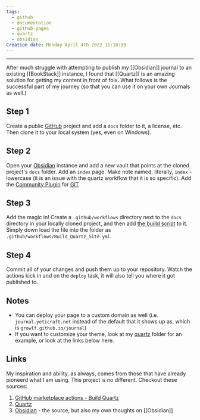 ```yaml
---
tags:
  - github
  - documentation
  - github-pages
  - quartz
  - obsidian
Creation date: Monday April 4th 2022 11:18:30
---
```

---
After much struggle with attempting to publish my [[Obsidian]] journal to an existing [[BookStack]] instance, I found that [[Quartz]] is an amazing solution for getting my content in front of folx.  What follows is the successful part of my journey (so that you can use it on your own Journals as well.)

## Step 1
Create a public [GitHub](https://github.com/) project and add a `docs` folder to it, a license, etc.   Then clone it to your local system (yes, even on Windows).
## Step 2
Open your [Obsidian](https://obsidian.md/download) instance and add a new vault that points at the cloned project's `docs` folder.  Add an `index` page.  Make note named, literally, `index` - lowercase (it is an issue with the quartz workflow that it is so specific).
Add the [Community Plugin](https://help.obsidian.md/community-plugins) for [GIT](https://publish.obsidian.md/git-doc/Installation)
## Step 3
Add the magic in! Create a `.github/workflows` directory next to the `docs` directory in your locally cloned project, and then add [the buiild script](https://raw.githubusercontent.com/growlf/journal/refs/heads/main/.github/workflows/Build_Quartz_Site.yml) to it.  Simply down load the file into the folder as `.github/workflows/Build_Quartz_Site.yml`.
## Step 4
Commit all of your changes and push them up to your repository.  Watch the actions kick in and on the `deploy` task, it will also tell you where it got published to. 
## Notes
- You can deploy your page to a custom domain as well (i.e. `journal.yeticraft.net` instead of the default that it shows up as, which is `growlf.github.io/journal`)
- If you want to customize your theme, look at my [quartz](https://github.com/growlf/journal/tree/main/.github/quartz) folder for an example, or look at the links below here.
## Links
My inspiration and ability, as always, comes from those that have already pioneerd what I am using.  This project is no different.  Checkout these sources:
1) [GitHub marketplace actions - Build Quartz](https://github.com/marketplace/actions/build-quartz-for-github-pages)
2) [Quartz](https://quartz.jzhao.xyz/)
3) [Obsidian](https://obsidian.md/download) - the source, but also my own thoughts on [[Obsidian]]
